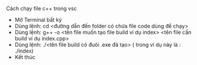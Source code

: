 Cách chạy file c++ trong vsc 
- Mở Terminal bất kỳ
- Dùng lệnh: cd <đường dẫn đến folder có chứa file code dùng để chạy>
- Dùng lệnh: g++ -o <tên file muốn tạo file build ví dụ index> <tên file cần build ví dụ index.cpp>
- Dùng lệnh: ./<tên file build có đuôi .exe đã tạo> ( trong ví dụ này là : ./index)
- Kết thúc
